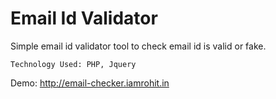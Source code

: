 # Email Id Validator

Simple email id validator tool to check email id is valid or fake.

``Technology Used: PHP, Jquery``

Demo: http://email-checker.iamrohit.in
 

